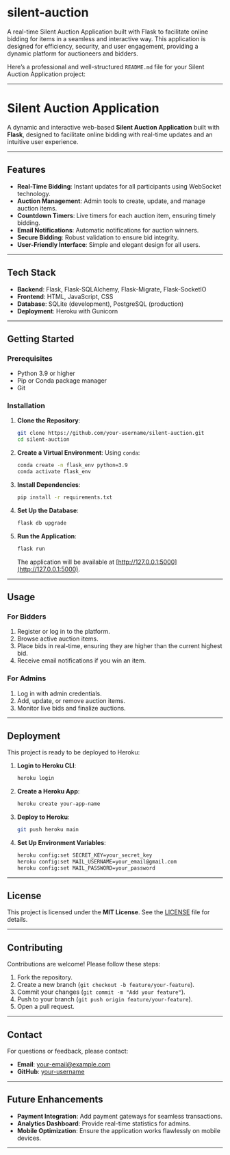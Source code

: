 # silent-auction
A real-time Silent Auction Application built with Flask to facilitate online bidding for items in a seamless and interactive way. This application is designed for efficiency, security, and user engagement, providing a dynamic platform for auctioneers and bidders.

Here’s a professional and well-structured `README.md` file for your Silent Auction Application project:

---

# **Silent Auction Application**

A dynamic and interactive web-based **Silent Auction Application** built with **Flask**, designed to facilitate online bidding with real-time updates and an intuitive user experience.

---

## **Features**
- **Real-Time Bidding**: Instant updates for all participants using WebSocket technology.
- **Auction Management**: Admin tools to create, update, and manage auction items.
- **Countdown Timers**: Live timers for each auction item, ensuring timely bidding.
- **Email Notifications**: Automatic notifications for auction winners.
- **Secure Bidding**: Robust validation to ensure bid integrity.
- **User-Friendly Interface**: Simple and elegant design for all users.

---

## **Tech Stack**
- **Backend**: Flask, Flask-SQLAlchemy, Flask-Migrate, Flask-SocketIO
- **Frontend**: HTML, JavaScript, CSS
- **Database**: SQLite (development), PostgreSQL (production)
- **Deployment**: Heroku with Gunicorn

---

## **Getting Started**

### **Prerequisites**
- Python 3.9 or higher
- Pip or Conda package manager
- Git

### **Installation**

1. **Clone the Repository**:
   ```bash
   git clone https://github.com/your-username/silent-auction.git
   cd silent-auction
   ```

2. **Create a Virtual Environment**:
   Using `conda`:
   ```bash
   conda create -n flask_env python=3.9
   conda activate flask_env
   ```

3. **Install Dependencies**:
   ```bash
   pip install -r requirements.txt
   ```

4. **Set Up the Database**:
   ```bash
   flask db upgrade
   ```

5. **Run the Application**:
   ```bash
   flask run
   ```
   The application will be available at [http://127.0.0.1:5000](http://127.0.0.1:5000).

---

## **Usage**

### **For Bidders**
1. Register or log in to the platform.
2. Browse active auction items.
3. Place bids in real-time, ensuring they are higher than the current highest bid.
4. Receive email notifications if you win an item.

### **For Admins**
1. Log in with admin credentials.
2. Add, update, or remove auction items.
3. Monitor live bids and finalize auctions.

---

## **Deployment**

This project is ready to be deployed to Heroku:

1. **Login to Heroku CLI**:
   ```bash
   heroku login
   ```

2. **Create a Heroku App**:
   ```bash
   heroku create your-app-name
   ```

3. **Deploy to Heroku**:
   ```bash
   git push heroku main
   ```

4. **Set Up Environment Variables**:
   ```bash
   heroku config:set SECRET_KEY=your_secret_key
   heroku config:set MAIL_USERNAME=your_email@gmail.com
   heroku config:set MAIL_PASSWORD=your_password
   ```

---

## **License**
This project is licensed under the **MIT License**. See the [LICENSE](LICENSE) file for details.

---

## **Contributing**
Contributions are welcome! Please follow these steps:
1. Fork the repository.
2. Create a new branch (`git checkout -b feature/your-feature`).
3. Commit your changes (`git commit -m "Add your feature"`).
4. Push to your branch (`git push origin feature/your-feature`).
5. Open a pull request.

---

## **Contact**
For questions or feedback, please contact:
- **Email**: your-email@example.com
- **GitHub**: [your-username](https://github.com/your-username)

---

## **Future Enhancements**
- **Payment Integration**: Add payment gateways for seamless transactions.
- **Analytics Dashboard**: Provide real-time statistics for admins.
- **Mobile Optimization**: Ensure the application works flawlessly on mobile devices.

---